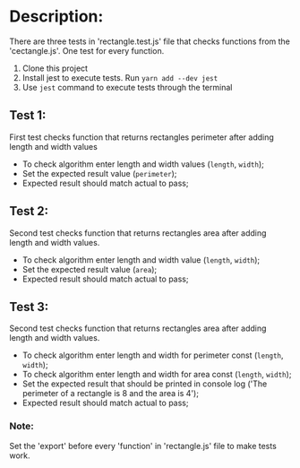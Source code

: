 # Description:
There are three tests in 'rectangle.test.js' file that checks functions from the 'cectangle.js'.
One test for every function.

1. Clone this project 
2. Install jest to execute tests. Run `yarn add --dev jest`
3. Use `jest` command to execute tests through the terminal

## Test 1:
First test checks function that returns rectangles perimeter after adding length and width values

- To check algorithm enter length and width values (`length`, `width`);
- Set the expected result value (`perimeter`);
- Expected result should match actual to pass;

## Test 2:
Second test checks function that returns rectangles area after adding length and width values.

- To check algorithm enter length and width value (`length`, `width`);
- Set the expected result value (`area`);
- Expected result should match actual to pass;

## Test 3:
Second test checks function that returns rectangles area after adding length and width values.

- To check algorithm enter length and width for perimeter const (`length`, `width`);
- To check algorithm enter length and width for area const (`length`, `width`);
- Set the expected result that should be printed in console log ('The perimeter of a rectangle is 8 and the area is 4');
- Expected result should match actual to pass;

### Note:
Set the 'export' before every 'function' in 'rectangle.js' file to make tests work.

